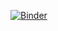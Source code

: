 [![Binder](https://mybinder.org/badge_logo.svg)](https://mybinder.org/v2/gh/madhavapai/python-ml.git/training-001)

